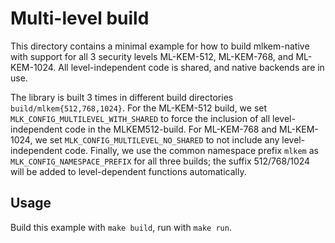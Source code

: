 [//]: # (SPDX-License-Identifier: CC-BY-4.0)

# Multi-level build

This directory contains a minimal example for how to build mlkem-native with support for all 3 security levels
ML-KEM-512, ML-KEM-768, and ML-KEM-1024. All level-independent code is shared, and native backends are in use.

The library is built 3 times in different build directories `build/mlkem{512,768,1024}`. For the ML-KEM-512 build, we set
`MLK_CONFIG_MULTILEVEL_WITH_SHARED` to force the inclusion of all level-independent code in the
MLKEM512-build. For ML-KEM-768 and ML-KEM-1024, we set `MLK_CONFIG_MULTILEVEL_NO_SHARED` to not include any
level-independent code. Finally, we use the common namespace prefix `mlkem` as `MLK_CONFIG_NAMESPACE_PREFIX` for all three
builds; the suffix 512/768/1024 will be added to level-dependent functions automatically.

## Usage

Build this example with `make build`, run with `make run`.
